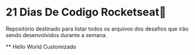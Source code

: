 # 21 Dias De Codigo Rocketseat🚀
Repositório destinado para listar todos os arquivos dos desafios que irão sendo desenvolvidos durante a semana.

** Hello World Customizado
  
